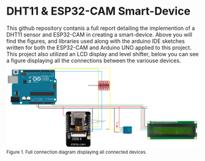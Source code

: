 # DHT11 & ESP32-CAM Smart-Device
This github repository contanis a full report detailing the implemention of a DHT11 sensor and ESP32-CAM in creating a smart-device. Above you will find the figures, and libraries used along with the arduino IDE sketches written for both the ESP32-CAM and Arduino UNO applied to this project. This project also utilized an LCD display and level shifter, below you can see a figure displaying all the connections between the variouse devices.
<br />
![figure1](./figures/Figure1.png)
<br />
<sup align="center">Figure 1. Full connection diagram displaying all connected devices.</sup>
